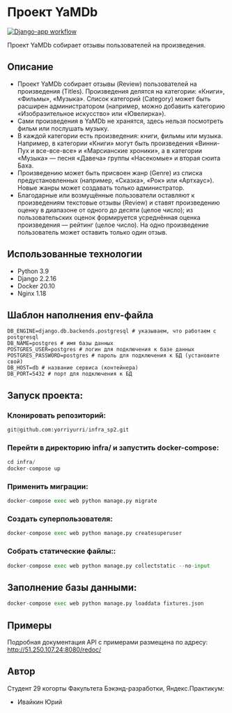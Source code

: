 # Проект YaMDb
[![Django-app workflow](https://github.com/yorriyurri/yamdb_final/actions/workflows/yamdb_workflow.yml/badge.svg)](https://github.com/yorriyurri/yamdb_final/actions/workflows/yamdb_workflow.yml)

Проект YaMDb собирает отзывы пользователей на произведения.

## Описание

* Проект YaMDb собирает отзывы (Review) пользователей на произведения (Titles). Произведения делятся на категории: «Книги», «Фильмы», «Музыка». Список категорий (Category) может быть расширен администратором (например, можно добавить категорию «Изобразительное искусство» или «Ювелирка»).
* Сами произведения в YaMDb не хранятся, здесь нельзя посмотреть фильм или послушать музыку.
* В каждой категории есть произведения: книги, фильмы или музыка. Например, в категории «Книги» могут быть произведения «Винни-Пух и все-все-все» и «Марсианские хроники», а в категории «Музыка» — песня «Давеча» группы «Насекомые» и вторая сюита Баха.
* Произведению может быть присвоен жанр (Genre) из списка предустановленных (например, «Сказка», «Рок» или «Артхаус»). Новые жанры может создавать только администратор.
* Благодарные или возмущённые пользователи оставляют к произведениям текстовые отзывы (Review) и ставят произведению оценку в диапазоне от одного до десяти (целое число); из пользовательских оценок формируется усреднённая оценка произведения — рейтинг (целое число). На одно произведение пользователь может оставить только один отзыв.

## Использованные технологии

* Python 3.9
* Django 2.2.16
* Docker 20.10
* Nginx 1.18

## Шаблон наполнения env-файла

```
DB_ENGINE=django.db.backends.postgresql # указываем, что работаем с postgresql
DB_NAME=postgres # имя базы данных
POSTGRES_USER=postgres # логин для подключения к базе данных
POSTGRES_PASSWORD=postgres # пароль для подключения к БД (установите свой)
DB_HOST=db # название сервиса (контейнера)
DB_PORT=5432 # порт для подключения к БД
```

## Запуск проекта:

### Клонировать репозиторий:

```python
git@github.com:yorriyurri/infra_sp2.git
```

### Перейти в директорию infra/ и запустить docker-compose:

```python
cd infra/
docker-compose up
```

### Применить миграции:

```python
docker-compose exec web python manage.py migrate
```

### Создать суперпользователя:

```python
docker-compose exec web python manage.py createsuperuser
```

### Cобрать статические файлы::

```python
docker-compose exec web python manage.py collectstatic --no-input
```

## Заполнение базы данными:

```python
docker-compose exec web python manage.py loaddata fixtures.json
```

## Примеры

Подробная документация API с примерами размещена по адресу:
http://51.250.107.24:8080/redoc/

## Автор

Студент 29 когорты Факультета Бэкэнд-разработки, Яндекс.Практикум:

* Ивайкин Юрий
